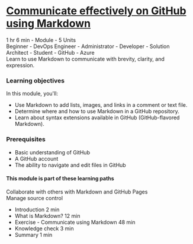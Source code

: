 # [Communicate effectively on GitHub using Markdown](https://learn.microsoft.com/en-us/training/modules/communicate-using-markdown/)  
1 hr 6 min - Module - 5 Units  
Beginner - DevOps Engineer - Administrator - Developer - Solution Architect - Student - GitHub - Azure  
Learn to use Markdown to communicate with brevity, clarity, and expression.

### Learning objectives
In this module, you'll:

- Use Markdown to add lists, images, and links in a comment or text file.
- Determine where and how to use Markdown in a GitHub repository.
- Learn about syntax extensions available in GitHub (GitHub-flavored Markdown).


### Prerequisites
- Basic understanding of GitHub
- A GitHub account
- The ability to navigate and edit files in GitHub

#### This module is part of these learning paths
Collaborate with others with Markdown and GitHub Pages  
Manage source control  
- Introduction 2 min
- What is Markdown? 12 min
- Exercise - Communicate using Markdown 48 min
- Knowledge check 3 min
- Summary 1 min
